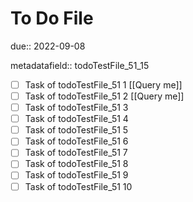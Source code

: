 # To Do File

due:: 2022-09-08

metadatafield:: todoTestFile_51_15

- [ ] Task of todoTestFile_51 1 [[Query me]]
- [ ] Task of todoTestFile_51 2 [[Query me]]
- [ ] Task of todoTestFile_51 3
- [ ] Task of todoTestFile_51 4
- [ ] Task of todoTestFile_51 5
- [ ] Task of todoTestFile_51 6
- [ ] Task of todoTestFile_51 7
- [ ] Task of todoTestFile_51 8
- [ ] Task of todoTestFile_51 9
- [ ] Task of todoTestFile_51 10